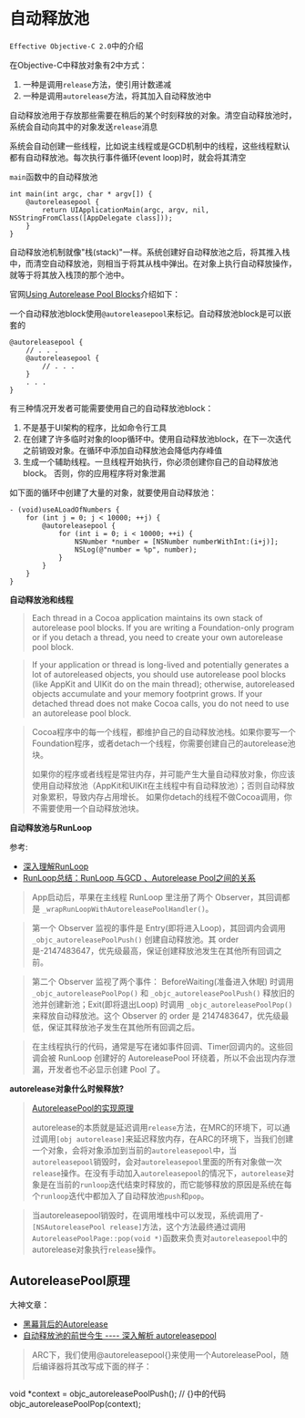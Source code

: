 # 自动释放池

`Effective Objective-C 2.0`中的介绍

在Objective-C中释放对象有2中方式：

1. 一种是调用`release`方法，使引用计数递减
2. 一种是调用`autorelease`方法，将其加入自动释放池中

自动释放池用于存放那些需要在稍后的某个时刻释放的对象。清空自动释放池时，系统会自动向其中的对象发送`release`消息

系统会自动创建一些线程，比如说主线程或是GCD机制中的线程，这些线程默认都有自动释放池。每次执行事件循环(event loop)时，就会将其清空

`main`函数中的自动释放池

```
int main(int argc, char * argv[]) {
    @autoreleasepool {
        return UIApplicationMain(argc, argv, nil, NSStringFromClass([AppDelegate class]));
    }
}
```

自动释放池机制就像"栈(stack)"一样。系统创建好自动释放池之后，将其推入栈中，而清空自动释放池，则相当于将其从栈中弹出。在对象上执行自动释放操作，就等于将其放入栈顶的那个池中。



官网[Using Autorelease Pool Blocks](https://developer.apple.com/library/content/documentation/Cocoa/Conceptual/MemoryMgmt/Articles/mmAutoreleasePools.html)介绍如下：

一个自动释放池block使用`@autoreleasepool`来标记。自动释放池block是可以嵌套的

```
@autoreleasepool {
    // . . .
    @autoreleasepool {
        // . . .
    }
    . . .
}
```

有三种情况开发者可能需要使用自己的自动释放池block：

1. 不是基于UI架构的程序，比如命令行工具
2. 在创建了许多临时对象的loop循环中。使用自动释放池block，在下一次迭代之前销毁对象。在循环中添加自动释放池会降低内存峰值
3. 生成一个辅助线程。一旦线程开始执行，你必须创建你自己的自动释放池block。 否则，你的应用程序将对象泄漏

如下面的循环中创建了大量的对象，就要使用自动释放池：

```
- (void)useALoadOfNumbers {
    for (int j = 0; j < 10000; ++j) {
        @autoreleasepool {
            for (int i = 0; i < 10000; ++i) {
                NSNumber *number = [NSNumber numberWithInt:(i+j)];
                NSLog(@"number = %p", number);
            }
        }
    }
}
```


**自动释放池和线程**
>Each thread in a Cocoa application maintains its own stack of autorelease pool blocks. If you are writing a Foundation-only program or if you detach a thread, you need to create your own autorelease pool block.

>If your application or thread is long-lived and potentially generates a lot of autoreleased objects, you should use autorelease pool blocks (like AppKit and UIKit do on the main thread); otherwise, autoreleased objects accumulate and your memory footprint grows. If your detached thread does not make Cocoa calls, you do not need to use an autorelease pool block.

>Cocoa程序中的每一个线程，都维护自己的自动释放池栈。如果你要写一个Foundation程序，或者detach一个线程，你需要创建自己的autorelease池块。
>
>如果你的程序或者线程是常驻内存，并可能产生大量自动释放对象，你应该使用自动释放池（AppKit和UIKit在主线程中有自动释放池）；否则自动释放对象累积，导致内存占用增长。 如果你detach的线程不做Cocoa调用，你不需要使用一个自动释放池块。

**自动释放池与RunLoop**

参考:

+ [深入理解RunLoop](https://blog.ibireme.com/2015/05/18/runloop/)
+ [RunLoop总结：RunLoop 与GCD 、Autorelease Pool之间的关系](http://blog.csdn.net/u011619283/article/details/53783650)

>App启动后，苹果在主线程 RunLoop 里注册了两个 Observer，其回调都是 `_wrapRunLoopWithAutoreleasePoolHandler()`。

>第一个 Observer 监视的事件是 Entry(即将进入Loop)，其回调内会调用 `_objc_autoreleasePoolPush()` 创建自动释放池。其 order 是-2147483647，优先级最高，保证创建释放池发生在其他所有回调之前。

>第二个 Observer 监视了两个事件： BeforeWaiting(准备进入休眠) 时调用`_objc_autoreleasePoolPop()` 和 `_objc_autoreleasePoolPush()` 释放旧的池并创建新池；Exit(即将退出Loop) 时调用 `_objc_autoreleasePoolPop() `来释放自动释放池。这个 Observer 的 order 是 2147483647，优先级最低，保证其释放池子发生在其他所有回调之后。

>在主线程执行的代码，通常是写在诸如事件回调、Timer回调内的。这些回调会被 RunLoop 创建好的 AutoreleasePool 环绕着，所以不会出现内存泄漏，开发者也不必显示创建 Pool 了。

**autorelease对象什么时候释放?**
>[AutoreleasePool的实现原理](https://sunjinshuai.github.io/2016/10/06/AutoreleasePool%E7%9A%84%E5%AE%9E%E7%8E%B0%E5%8E%9F%E7%90%86/)
>
>autorelease的本质就是延迟调用`release`方法，在MRC的环境下，可以通过调用`[obj autorelease]`来延迟释放内存，在ARC的环境下，当我们创建一个对象，会将对象添加到当前的`autoreleasepool`中，当`autoreleasepool`销毁时，会对`autoreleasepool`里面的所有对象做一次`release`操作。在没有手动加入`autoreleasepool`的情况下，`autorelease`对象是在当前的`runloop`迭代结束时释放的，而它能够释放的原因是系统在每个`runloop`迭代中都加入了自动释放池`push`和`pop`。

>当autoreleasepool销毁时，在调用堆栈中可以发现，系统调用了-`[NSAutoreleasePool release]`方法，这个方法最终通过调用`AutoreleasePoolPage::pop(void *)`函数来负责对`autoreleasepool`中的autorelease对象执行`release`操作。



## AutoreleasePool原理

大神文章：

+ [黑幕背后的Autorelease](http://blog.sunnyxx.com/2014/10/15/behind-autorelease/)
+ [自动释放池的前世今生 ---- 深入解析 autoreleasepool](https://draveness.me/autoreleasepool)


>ARC下，我们使用@autoreleasepool{}来使用一个AutoreleasePool，随后编译器将其改写成下面的样子：
>
>```
void *context = objc_autoreleasePoolPush();
// {}中的代码
objc_autoreleasePoolPop(context);
```























